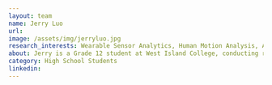 ```yaml
---
layout: team
name: Jerry Luo
url:
image: /assets/img/jerryluo.jpg
research_interests: Wearable Sensor Analytics, Human Motion Analysis, Applied Machine Learning.
about: Jerry is a Grade 12 student at West Island College, conducting research at the Department of Geomatics Engineering as part of the Alberta Innovates High School Youth Researcher Summer (HYRS) Program. His current work focuses on human motion analysis and step detection, with applications in personalized, context-aware fall prediction for the elderly through fusion of wearable IMUs and AI-driven activity semantics.
category: High School Students
linkedin:
---
```

